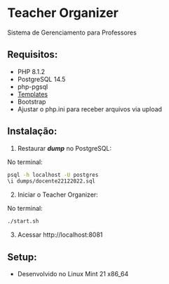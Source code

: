 # Teacher Organizer

Sistema de Gerenciamento para Professores

## Requisitos:

* PHP 8.1.2
* PostgreSQL 14.5
* php-pgsql 
* [Templates](https://raelcunha.com/template/)
* Bootstrap
* Ajustar o php.ini para receber arquivos via upload

## Instalação:

1) Restaurar ***dump*** no PostgreSQL:

No terminal:
```sh
psql -h localhost -U postgres
\i dumps/docente22122022.sql
```
2) Iniciar o Teacher Organizer:

No terminal:
```sh
./start.sh
```

3) Acessar http://localhost:8081

## Setup:

* Desenvolvido no Linux Mint 21 x86_64 
